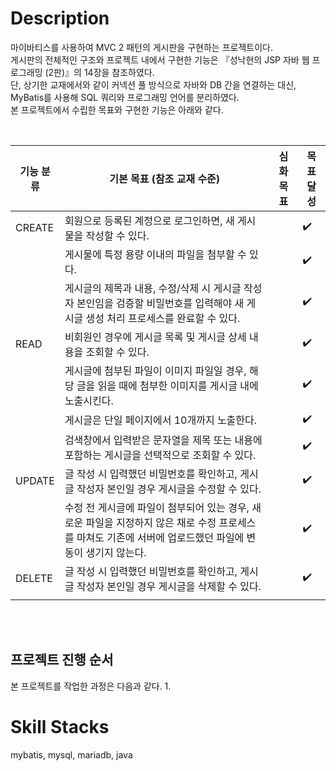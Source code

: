 # Description

<p>
  마이바티스를 사용하여 MVC 2 패턴의 게시판을 구현하는 프로젝트이다. <br>  
  게시판의 전체적인 구조와 프로젝트 내에서 구현한 기능은 『성낙현의 JSP 자바 웹 프로그래밍 (2판)』의 14장을 참조하였다. <br>  
  단, 상기한 교재에서와 같이 커넥션 풀 방식으로 자바와 DB 간을 연결하는 대신, MyBatis를 사용해 SQL 쿼리와 프로그래밍 언어를 분리하였다. <br>  
  본 프로젝트에서 수립한 목표와 구현한 기능은 아래와 같다.
</p>

<br>

  | 기능 분류 | 기본 목표 (참조 교재 수준) | 심화 목표 | 목표 달성 |
  | --- | --- | --- | --- |
  | CREATE | 회원으로 등록된 계정으로 로그인하면, 새 게시물을 작성할 수 있다. |  | ✔️ |
  |  | 게시물에 특정 용량 이내의 파일을 첨부할 수 있다. |  | ✔️ |
  |  | 게시글의 제목과 내용, 수정/삭제 시 게시글 작성자 본인임을 검증할 비밀번호를 입력해야 새 게시글 생성 처리 프로세스를 완료할 수 있다. |  | ✔️ |
  | READ | 비회원인 경우에 게시글 목록 및 게시글 상세 내용을 조회할 수 있다. |  | ✔️ |
  |  | 게시글에 첨부된 파일이 이미지 파일일 경우, 해당 글을 읽을 때에 첨부한 이미지를 게시글 내에 노출시킨다. |  | ✔️ |
  |  | 게시글은 단일 페이지에서 10개까지 노출한다. |  | ✔️ |
  |  | 검색창에서 입력받은 문자열을 제목 또는 내용에 포함하는 게시글을 선택적으로 조회할 수 있다. |  | ✔️ |
  | UPDATE | 글 작성 시 입력했던 비밀번호를 확인하고, 게시글 작성자 본인일 경우 게시글을 수정할 수 있다. |  | ✔️ |
  |  | 수정 전 게시글에 파일이 첨부되어 있는 경우, 새로운 파일을 지정하지 않은 채로 수정 프로세스를 마쳐도 기존에 서버에 업로드했던 파일에 변동이 생기지 않는다. |  | ✔️ |
  | DELETE | 글 작성 시 입력했던 비밀번호를 확인하고, 게시글 작성자 본인일 경우 게시글을 삭제할 수 있다. |  | ✔️ |
  |  |  |  |  |

<br><br>


## 프로젝트 진행 순서
본 프로젝트를 작업한 과정은 다음과 같다.
1. 

# Skill Stacks
mybatis, mysql, mariadb, java
